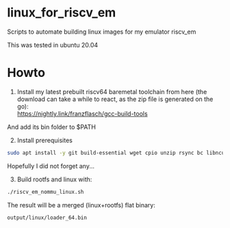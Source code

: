 # linux_for_riscv_em
Scripts to automate building linux images for my emulator riscv_em  

This was tested in ubuntu 20.04  

# Howto
1. Install my latest prebuilt riscv64 baremetal toolchain from here (the download can take a while to react, as the zip file is generated on the go):  
https://nightly.link/franzflasch/gcc-build-tools

And add its bin folder to $PATH  

2. Install prerequisites
```sh
sudo apt install -y git build-essential wget cpio unzip rsync bc libncurses5-dev screen  
```
Hopefully I did not forget any...  

3. Build rootfs and linux with:
```sh
./riscv_em_nommu_linux.sh  
```

The result will be a merged (linux+rootfs) flat binary:  
```sh
output/linux/loader_64.bin
```
